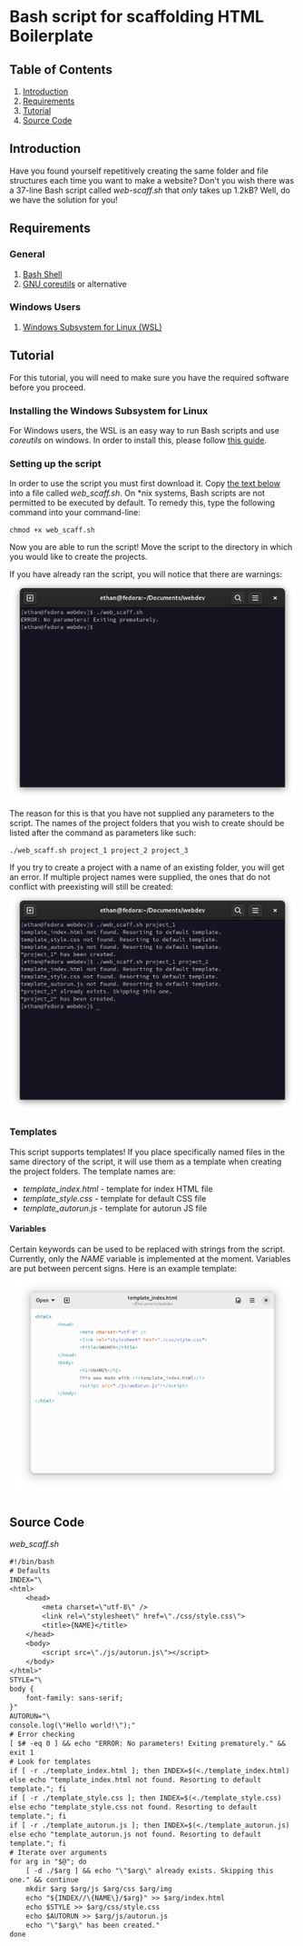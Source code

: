 # Bash script for scaffolding HTML Boilerplate

## Table of Contents
1. [Introduction](#introduction)
2. [Requirements](#requirements)
3. [Tutorial](#tutorial)
4. [Source Code](#source-code)

## Introduction
Have you found yourself repetitively creating the same folder and file structures each time you want to make a website? Don't you wish there was a 37-line Bash script called *web-scaff.sh* that *only* takes up 1.2kB? Well, do we have the solution for you!

## Requirements
### General
1. [Bash Shell](https://www.gnu.org/software/bash/)
2. [GNU coreutils](https://www.gnu.org/software/coreutils/) or alternative

### Windows Users
1. [Windows Subsystem for Linux (WSL)](https://learn.microsoft.com/en-us/windows/wsl/install)

## Tutorial
For this tutorial, you will need to make sure you have the required software before you proceed.

### Installing the Windows Subsystem for Linux
For Windows users, the WSL is an easy way to run Bash scripts and use *coreutils* on windows. In order to install this, please follow [this guide](https://learn.microsoft.com/en-us/windows/wsl/install).

### Setting up the script
In order to use the script you must first download it. Copy [the text below](#source-code) into a file called *web_scaff.sh*. On \*nix systems, Bash scripts are not permitted to be executed by default. To remedy this, type the following command into your command-line:

	chmod +x web_scaff.sh

Now you are able to run the script! Move the script to the directory in which you would like to create the projects.

If you have already ran the script, you will notice that there are warnings:
![Error message](./error.png)

The reason for this is that you have not supplied any parameters to the script. The names of the project folders that you wish to create should be listed after the command as parameters like such:

	./web_scaff.sh project_1 project_2 project_3

If you try to create a project with a name of an existing folder, you will get an error. If multiple project names were supplied, the ones that do not conflict with preexisting will still be created:
![Conflict warning](./conflict.png)

### Templates
This script supports templates! If you place specifically named files in the same directory of the script, it will use them as a template when creating the project folders. The template names are:

* *template_index.html* - template for index HTML file 
* *template_style.css* - template for default CSS file
* *template_autorun.js* - template for autorun JS file

#### Variables
Certain keywords can be used to be replaced with strings from the script. Currently, only the *NAME* variable is implemented at the moment. Variables are put between percent signs. Here is an example template:
![Example template](./template.png)

## Source Code
*web_scaff.sh*
```
#!/bin/bash
# Defaults
INDEX="\
<html>
	<head>
		<meta charset=\"utf-8\" />
		<link rel=\"stylesheet\" href=\"./css/style.css\">
		<title>{NAME}</title>
	</head>
	<body>
		<script src=\"./js/autorun.js\"></script>
	</body>
</html>"
STYLE="\
body {
	font-family: sans-serif;
}"
AUTORUN="\
console.log(\"Hello world!\");"
# Error checking
[ $# -eq 0 ] && echo "ERROR: No parameters! Exiting prematurely." && exit 1
# Look for templates
if [ -r ./template_index.html ]; then INDEX=$(<./template_index.html)
else echo "template_index.html not found. Resorting to default template."; fi
if [ -r ./template_style.css ]; then INDEX=$(<./template_style.css)
else echo "template_style.css not found. Resorting to default template."; fi
if [ -r ./template_autorun.js ]; then INDEX=$(<./template_autorun.js)
else echo "template_autorun.js not found. Resorting to default template."; fi
# Iterate over arguments
for arg in "$@"; do
	[ -d ./$arg ] && echo "\"$arg\" already exists. Skipping this one." && continue
	mkdir $arg $arg/js $arg/css $arg/img
	echo "${INDEX//\{NAME\}/$arg}" >> $arg/index.html
	echo $STYLE >> $arg/css/style.css
	echo $AUTORUN >> $arg/js/autorun.js
	echo "\"$arg\" has been created."
done
```